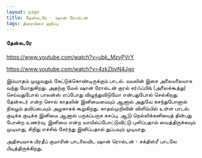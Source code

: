```yaml
---
layout: page
title: தேன்சுடரே - ஷான் ரோல்டன்
tags: திரையிசை குறிப்பு
---
```


#### தேன்சுடரே

https://www.youtube.com/watch?v=ubk_MzyPVrY

https://www.youtube.com/watch?v=4zkZbyN4Jgo

இம்மாதம் முழுவதும் கேட்டுக்கொண்டிருக்கும் பாடல். வயலின் இசை அலையலையாக வந்து மோதுகிறது. அதற்கு மேல் ஷான் ரோல்டன் குரல் சர்ஃப்பிங் (அலைக்கூத்து) செய்வதுபோல் பாலன்ஸ் எப்போது விழுந்துவிடுமோ என்பதுபோல் செல்கிறது. தேன்சுடர் என்ற சொல் காதலின் இனிமையையும் ஆனால் அதுவே கசந்துபோனால் நிகழும் தவிப்பையும் அழகாகக் கூறுகிறது. காதல்முறிவின் விளிம்பில் உள்ள பாடல். குடிக்க குடிக்க இனிமை ஆனால் பருகப்பருக கசப்பு. ஆடு நெல்லிக்கனியைத் தின்பது போன்ற உணர்வு. இனிமை என்ற வாயில்ப்போட்டுவிட்டு புளிப்பதால் வைத்திருக்கவும் முடியாது, சிறிது எச்சில் சேர்ந்து இனிப்பதால்  துப்பவும் முடியாது. 

அதிசயமாக பிரதீப் குமாரின் பாடலைவிட ஷான் ரொல்டன் - சக்திஸ்ரீ பாடலே பிடித்திருக்கிறது. 


